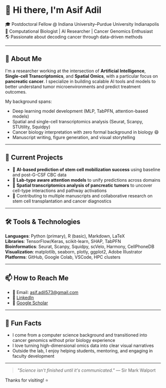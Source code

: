 # 👋 Hi there, I'm Asif Adil

🎓 Postdoctoral Fellow @ Indiana University–Purdue University Indianapolis  
🔬 Computational Biologist | AI Researcher | Cancer Genomics Enthusiast  
🌎 Passionate about decoding cancer through data-driven methods

---

## 🧬 About Me

I'm a researcher working at the intersection of **Artificial Intelligence**, **Single-cell Transcriptomics**, and **Spatial Omics**, with a particular focus on **pancreatic cancer**. I specialize in building scalable AI tools and models to better understand tumor microenvironments and predict treatment outcomes.

My background spans:
- Deep learning model development (MLP, TabPFN, attention-based models)
- Spatial and single-cell transcriptomics analysis (Seurat, Scanpy, STUtility, Squidpy)
- Cancer biology interpretation with zero formal background in biology 😄
- Manuscript writing, figure generation, and visual storytelling

---

## 🧪 Current Projects

- 🧠 **AI-based prediction of stem cell mobilization success** using baseline and post-G-CSF CBC data  
- 🧭 **Lab-type aware attention models** to unify predictions across domains  
- 🧬 **Spatial transcriptomics analysis of pancreatic tumors** to uncover cell-type interactions and pathway activations  
- 🧾 Contributing to multiple manuscripts and collaborative research on stem cell transplantation and cancer diagnostics

---

## 🛠️ Tools & Technologies

**Languages**: Python (primary), R (basic), Markdown, LaTeX  
**Libraries**: TensorFlow/Keras, scikit-learn, SHAP, TabPFN  
**Bioinformatics**: Seurat, Scanpy, Squidpy, scVelo, Harmony, CellPhoneDB  
**Visualization**: matplotlib, seaborn, plotly, ggplot2, Adobe Illustrator  
**Platforms**: GitHub, Google Colab, VSCode, HPC clusters

---

## 📫 How to Reach Me

-  📧 Email: asif.adil573@gmail.com
- 🔗 [LinkedIn](https://www.linkedin.com/in/asif-adil-phd-790936b2/) 
- 📝 [Google Scholar]([https://scholar.google.com](https://scholar.google.com/citations?hl=en&user=hjHjPPoAAAAJ)) 

---

## 🌱 Fun Facts

- I come from a computer science background and transitioned into cancer genomics without prior biology experience
- I love turning high-dimensional omics data into clear visual narratives
- Outside the lab, I enjoy helping students, mentoring, and engaging in faculty development

---

> *"Science isn't finished until it's communicated."* — Sir Mark Walport

Thanks for visiting! ⭐️
